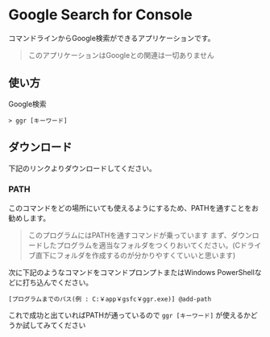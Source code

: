 # Google Search for Console
コマンドラインからGoogle検索ができるアプリケーションです。
> このアプリケーションはGoogleとの関連は一切ありません

## 使い方
Google検索
```
> ggr [キーワード]
```

## ダウンロード
下記のリンクよりダウンロードしてください。


### PATH
このコマンドをどの場所にいても使えるようにするため、PATHを通すことをお勧めします。
> このプログラムにはPATHを通すコマンドが乗っています
まず、ダウンロードしたプログラムを適当なフォルダをつくりおいてください。(Cドライブ直下にフォルダを作成するのが分かりやすくていいと思います)

次に下記のようなコマンドをコマンドプロンプトまたはWindows PowerShellなどに打ち込んでください。
```
[プログラムまでのパス(例 : C:￥app￥gsfc￥ggr.exe)] @add-path
```
これで成功と出ていればPATHが通っているので ` ggr [キーワード] ` が使えるかどうか試してみてください
